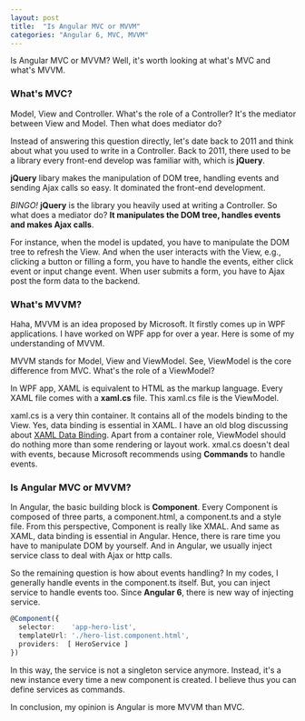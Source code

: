 ```yaml
---
layout: post
title:  "Is Angular MVC or MVVM"
categories: "Angular 6, MVC, MVVM"
---
```


Is Angular MVC or MVVM? Well, it's worth looking at what's MVC and what's MVVM.

### What's MVC?

Model, View and Controller. What's the role of a Controller? It's the mediator between View and Model. Then what does mediator do?

Instead of answering this question directly, let's date back to 2011 and think about what you used to write in a Controller. Back to 2011, there used to be a library every front-end develop was familiar with, which is **jQuery**.

**jQuery** libary makes the manipulation of DOM tree, handling events and sending Ajax calls so easy. It dominated the front-end development.

*BINGO!* **jQuery** is the library you heavily used at writing a Controller. So what does a mediator do? **It manipulates the DOM tree, handles events and makes Ajax calls**.

For instance, when the model is updated, you have to manipulate the DOM tree to refresh the View. And when the user interacts with the View, e.g., clicking a button or filling a form, you have to handle the events, either click event or input change event. When user submits a form, you have to Ajax post the form data to the backend.

### What's MVVM?

Haha, MVVM is an idea proposed by Microsoft. It firstly comes up in WPF applications. I have worked on WPF app for over a year. Here is some of my understanding of MVVM. 

MVVM stands for Model, View and ViewModel. See, ViewModel is the core difference from MVC. What's the role of a ViewModel?

In WPF app, XAML is equivalent to HTML as the markup language. Every XAML file comes with a **xaml.cs** file. This xaml.cs file is the ViewModel.

xaml.cs is a very thin container. It contains all of the models binding to the View. Yes, data binding is essential in XAML. I have an old blog discussing about [XAML Data Binding](http://yuezhizizhang.github.io/wpf/xaml/c%23/2017/02/20/wpf-data-binding.html). Apart from a container role, ViewModel should do nothing more than some rendering or layout work. xmal.cs doesn't deal with events, because Microsoft recommends using **Commands** to handle events.

### Is Angular MVC or MVVM?

In Angular, the basic building block is **Component**. Every Component is composed of three parts, a component.html, a component.ts and a style file. From this perspective, Component is really like XMAL. And same as XAML, data binding is essential in Angular. Hence, there is rare time you have to manipulate DOM by yourself. And in Angular, we usually inject service class to deal with Ajax or http calls.

So the remaining question is how about events handling? In my codes, I generally handle events in the component.ts itself. But, you can inject service to handle events too. Since **Angular 6**, there is new way of injecting service.

```typescript
@Component({
  selector:    'app-hero-list',
  templateUrl: './hero-list.component.html',
  providers:  [ HeroService ]
})
```

In this way, the service is not a singleton service anymore. Instead, it's a new instance every time a new component is created. I believe thus you can define services as commands.

In conclusion, my opinion is Angular is more MVVM than MVC.